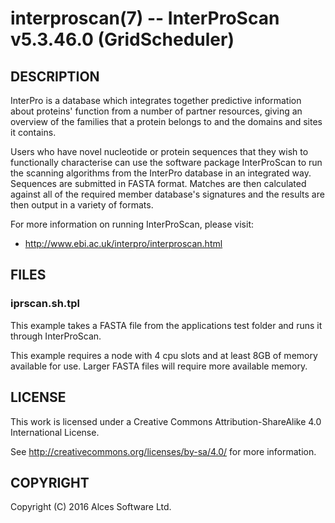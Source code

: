 # interproscan(7) -- InterProScan v5.3.46.0 (GridScheduler)

## DESCRIPTION

InterPro is a database which integrates together predictive
information about proteins' function from a number of partner
resources, giving an overview of the families that a protein
belongs to and the domains and sites it contains.

Users who have novel nucleotide or protein sequences that they
wish to functionally characterise can use the software package
InterProScan to run the scanning algorithms from the InterPro
database in an integrated way. Sequences are submitted in FASTA
format. Matches are then calculated against all of the required
member database's signatures and the results are then output in a
variety of formats.

For more information on running InterProScan, please visit:
  * <http://www.ebi.ac.uk/interpro/interproscan.html>

## FILES

### iprscan.sh.tpl

This example takes a FASTA file from the applications test folder
and runs it through InterProScan.

This example requires a node with 4 cpu slots and at least 8GB of
memory available for use. Larger FASTA files will require more
available memory.

## LICENSE

This work is licensed under a Creative Commons Attribution-ShareAlike
4.0 International License.

See <http://creativecommons.org/licenses/by-sa/4.0/> for more
information.

## COPYRIGHT

Copyright (C) 2016 Alces Software Ltd.

